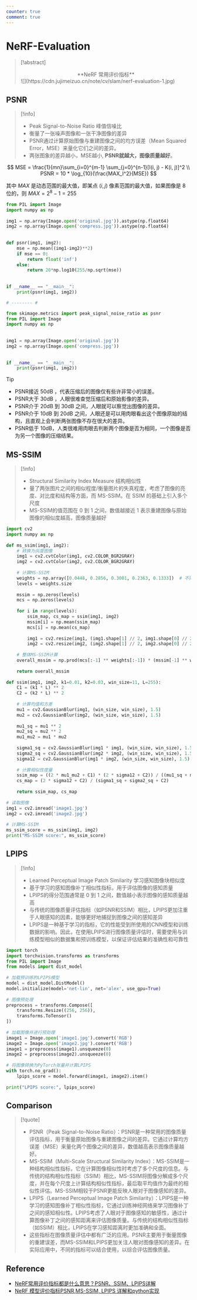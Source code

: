 ```yaml
---
counter: true
comment: true
---
```


# NeRF-Evaluation

> [!abstract]
> <center>**NeRF 常用评价指标**</center>
> ![](https://cdn.jujimeizuo.cn/note/cv/slam/nerf-evaluation-1.jpg)

## PSNR

> [!info]
> - Peak Signal-to-Noise Ratio 峰值信噪比
> - 衡量了一张噪声图像和一张干净图像的差异
> - PSNR通过计算原始图像与重建图像之间的均方误差（Mean Squared Error，MSE）来量化它们之间的差异。
> - 两张图象的差异越小，MSE越小, **PSNR就越大，图像质量越好**。

$$
MSE = \frac{1}{mn}\sum_{i=0}^{m-1} \sum_{j=0}^{n-1}[I(i, j) - K(i, j)]^2
\\
PSNR = 10 * \log_{10}(\frac{MAX_I^2}{MSE})
$$

其中 $MAX$ 是动态范围的最大值，即某点 $(i, j)$ 像素范围的最大值，如果图像是 $8$ 位的，则 $MAX = 2^8 - 1 = 255$

```py
from PIL import Image
import numpy as np
 
img1 = np.array(Image.open('original.jpg')).astype(np.float64)
img2 = np.array(Image.open('compress.jpg')).astype(np.float64)
 
 
def psnr(img1, img2):
    mse = np.mean((img1-img2)**2)
    if mse == 0:
        return float('inf')
    else:
        return 20*np.log10(255/np.sqrt(mse))
 
 
if __name__ == "__main__":
    print(psnr(img1, img2))

# -------- #

from skimage.metrics import peak_signal_noise_ratio as psnr
from PIL import Image
import numpy as np
 
 
img1 = np.array(Image.open('original.jpg'))
img2 = np.array(Image.open('compress.jpg'))
 
 
if __name__ == "__main__":
    print(psnr(img1, img2))
```

>[!tip]
> - PSNR接近 50dB ，代表压缩后的图像仅有些许非常小的误差。
> - PSNR大于 30dB ，人眼很难查觉压缩后和原始影像的差异。
> - PSNR介于 20dB 到 30dB 之间，人眼就可以察觉出图像的差异。
> - PSNR介于 10dB 到 20dB 之间，人眼还是可以用肉眼看出这个图像原始的结构，且直观上会判断两张图像不存在很大的差异。
> - PSNR低于 10dB，人类很难用肉眼去判断两个图像是否为相同，一个图像是否为另一个图像的压缩结果。
## MS-SSIM

>[!info]
> - Structural Similarity Index Measure 结构相似性
> - 量了两张图片之间的相似程度/衡量图片的失真程度，考虑了图像的亮度、对比度和结构等方面，而 MS-SSIM。在 SSIM 的基础上引入多个尺度
> - MS-SSIM的值范围在 0 到 1 之间，数值越接近 1 表示重建图像与原始图像的相似度越高，图像质量越好



```py
import cv2
import numpy as np
 
def ms_ssim(img1, img2):
    # 转换为灰度图像
    img1 = cv2.cvtColor(img1, cv2.COLOR_BGR2GRAY)
    img2 = cv2.cvtColor(img2, cv2.COLOR_BGR2GRAY)
    
    # 计算MS-SSIM
    weights = np.array([0.0448, 0.2856, 0.3001, 0.2363, 0.1333])  # 不同尺度的权重
    levels = weights.size
    
    mssim = np.zeros(levels)
    mcs = np.zeros(levels)
    
    for i in range(levels):
        ssim_map, cs_map = ssim(img1, img2)
        mssim[i] = np.mean(ssim_map)
        mcs[i] = np.mean(cs_map)
        
        img1 = cv2.resize(img1, (img1.shape[1] // 2, img1.shape[0] // 2), interpolation=cv2.INTER_LINEAR)
        img2 = cv2.resize(img2, (img2.shape[1] // 2, img2.shape[0] // 2), interpolation=cv2.INTER_LINEAR)
    
    # 整体MS-SSIM计算
    overall_mssim = np.prod(mcs[:-1] ** weights[:-1]) * (mssim[-1] ** weights[-1])
    
    return overall_mssim
 
def ssim(img1, img2, k1=0.01, k2=0.03, win_size=11, L=255):
    C1 = (k1 * L) ** 2
    C2 = (k2 * L) ** 2
    
    # 计算均值和方差
    mu1 = cv2.GaussianBlur(img1, (win_size, win_size), 1.5)
    mu2 = cv2.GaussianBlur(img2, (win_size, win_size), 1.5)
    
    mu1_sq = mu1 ** 2
    mu2_sq = mu2 ** 2
    mu1_mu2 = mu1 * mu2
    
    sigma1_sq = cv2.GaussianBlur(img1 * img1, (win_size, win_size), 1.5) - mu1_sq
    sigma2_sq = cv2.GaussianBlur(img2 * img2, (win_size, win_size), 1.5) - mu2_sq
    sigma12 = cv2.GaussianBlur(img1 * img2, (win_size, win_size), 1.5) - mu1_mu2
    
    # 计算相似性度量
    ssim_map = ((2 * mu1_mu2 + C1) * (2 * sigma12 + C2)) / ((mu1_sq + mu2_sq + C1) * (sigma1_sq + sigma2_sq + C2))
    cs_map = (2 * sigma12 + C2) / (sigma1_sq + sigma2_sq + C2)
    
    return ssim_map, cs_map
 
# 读取图像
img1 = cv2.imread('image1.jpg')
img2 = cv2.imread('image2.jpg')
 
# 计算MS-SSIM
ms_ssim_score = ms_ssim(img1, img2)
print("MS-SSIM score:", ms_ssim_score)
```

## LPIPS

>[!info]
> - Learned Perceptual Image Patch Similarity 学习感知图像块相似度
> - 基于学习的感知图像补丁相似性指标，用于评估图像的感知质量
> - LPIPS的得分范围通常是 0 到 1 之间，数值越小表示图像的感知质量越高
> - 与传统的图像质量评估指标（如PSNR和SSIM）相比，LPIPS更加注重于人眼感知的因素，能够更好地捕捉到图像之间的感知差异
> - LPIPS是一种基于学习的指标，它的性能受到所使用的CNN模型和训练数据的影响。因此，在使用LPIPS进行图像质量评估时，需要使用与训练模型相似的数据集和预训练模型，以保证评估结果的准确性和可靠性



```py
import torch
import torchvision.transforms as transforms
from PIL import Image
from models import dist_model
 
# 加载预训练的LPIPS模型
model = dist_model.DistModel()
model.initialize(model='net-lin', net='alex', use_gpu=True)
 
# 图像预处理
preprocess = transforms.Compose([
    transforms.Resize((256, 256)),
    transforms.ToTensor()
])
 
# 加载图像并进行预处理
image1 = Image.open('image1.jpg').convert('RGB')
image2 = Image.open('image2.jpg').convert('RGB')
image1 = preprocess(image1).unsqueeze(0)
image2 = preprocess(image2).unsqueeze(0)
 
# 将图像转换为PyTorch张量并计算LPIPS
with torch.no_grad():
    lpips_score = model.forward(image1, image2).item()
 
print("LPIPS score:", lpips_score)
```

## Comparison

>[!quote]
>- PSNR（Peak Signal-to-Noise Ratio）：PSNR是一种常用的图像质量评估指标，用于衡量原始图像与重建图像之间的差异。它通过计算均方误差（MSE）来量化两个图像之间的差异，数值越高表示图像质量越好。
>- MS-SSIM（Multi-Scale Structural Similarity Index）：MS-SSIM是一种结构相似性指标，它在计算图像相似性时考虑了多个尺度的信息。与传统的结构相似性指标（SSIM）相比，MS-SSIM将图像分解成多个尺度，并在每个尺度上计算结构相似性指标，最后取平均值作为最终的相似性评估。MS-SSIM相较于PSNR更能反映人眼对于图像感知的差异。
> - LPIPS（Learned Perceptual Image Patch Similarity）：LPIPS是一种学习的感知图像补丁相似性指标，它通过训练神经网络来学习图像补丁之间的感知相似性。LPIPS考虑了人眼对于图像感知的敏感性，通过计算图像补丁之间的感知距离来评估图像质量。与传统的结构相似性指标（如SSIM）相比，LPIPS在学习感知距离时更加准确和全面。
> - 这些指标在图像质量评估中都有广泛的应用。PSNR主要用于衡量图像的重建误差，而MS-SSIM和LPIPS更加关注人眼对图像感知的差异。在实际应用中，不同的指标可以结合使用，以综合评估图像质量。

## Reference

- [NeRF常用评价指标都是什么意思？PSNR、SSIM、LPIPS详解](https://www.bilibili.com/video/BV1eG4y1D73A/?vd_source=5e048b202705330980eefcc9a56cc5d0)
- [NeRF 模型评价指标PSNR,MS-SSIM, LPIPS 详解和python实现](https://blog.csdn.net/qq_35831906/article/details/131185949)